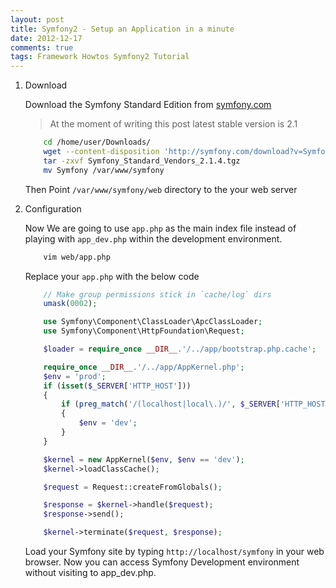 ```yaml
---
layout: post
title: Symfony2 - Setup an Application in a minute
date: 2012-12-17
comments: true
tags: Framework Howtos Symfony2 Tutorial
---
```


1. Download

    Download the Symfony Standard Edition from [symfony.com](http://symfony.com/download "symfony.com")
    >At the moment of writing this post latest stable version is 2.1

    ```bash
        cd /home/user/Downloads/
        wget --content-disposition 'http://symfony.com/download?v=Symfony_Standard_Vendors_2.1.4.tgz'
        tar -zxvf Symfony_Standard_Vendors_2.1.4.tgz
        mv Symfony /var/www/symfony
    ```
    Then Point `/var/www/symfony/web` directory to the your web server

2. Configuration

    Now We are going to use `app.php` as the main index file instead of playing with `app_dev.php` within the development environment.

    ```bash
        vim web/app.php
    ```
    Replace your `app.php` with the below code
        
    ```php
        // Make group permissions stick in `cache/log` dirs
        umask(0002);

        use Symfony\Component\ClassLoader\ApcClassLoader;
        use Symfony\Component\HttpFoundation\Request;

        $loader = require_once __DIR__.'/../app/bootstrap.php.cache';

        require_once __DIR__.'/../app/AppKernel.php';
        $env = 'prod';
        if (isset($_SERVER['HTTP_HOST']))
        {
            if (preg_match('/(localhost|local\.)/', $_SERVER['HTTP_HOST']))
            {
                $env = 'dev';
            }
        }

        $kernel = new AppKernel($env, $env == 'dev');
        $kernel->loadClassCache();

        $request = Request::createFromGlobals();

        $response = $kernel->handle($request);
        $response->send();

        $kernel->terminate($request, $response);
    ```

    Load your Symfony site by typing `http://localhost/symfony` in your web browser.
    Now you can access Symfony Development environment without visiting to app_dev.php.